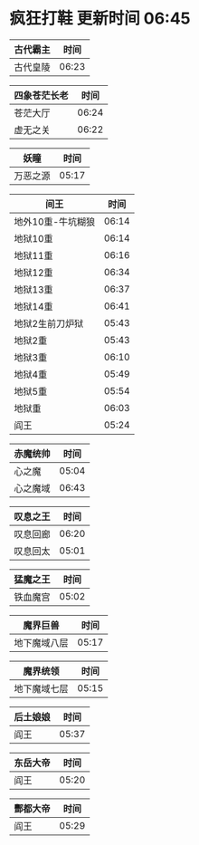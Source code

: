 # 疯狂打鞋 更新时间 06:45

| 古代霸主   | 时间    |
|--------|-------|
| 古代皇陵 | 06:23 |

| 四象苍茫长老   | 时间    |
|--------|-------|
| 苍茫大厅 | 06:24 |
| 虚无之关 | 06:22 |

| 妖瞳   | 时间    |
|--------|-------|
| 万恶之源 | 05:17 |

| 间王   | 时间    |
|--------|-------|
| 地外10重-牛坑糊狼 | 06:14 |
| 地狱10重 | 06:14 |
| 地狱11重 | 06:16 |
| 地狱12重 | 06:34 |
| 地狱13重 | 06:37 |
| 地狱14重 | 06:41 |
| 地狱2生前刀炉狱 | 05:43 |
| 地狱2重 | 05:43 |
| 地狱3重 | 06:10 |
| 地狱4重 | 05:49 |
| 地狱5重 | 05:54 |
| 地狱重 | 06:03 |
| 阎王 | 05:24 |

| 赤魔统帅   | 时间    |
|--------|-------|
| 心之魔 | 05:04 |
| 心之魔域 | 06:43 |

| 叹息之王   | 时间    |
|--------|-------|
| 叹息回廊 | 06:20 |
| 叹息回太 | 05:01 |

| 猛魔之王   | 时间    |
|--------|-------|
| 铁血魔宫 | 05:02 |

| 魔界巨兽   | 时间    |
|--------|-------|
| 地下魔域八层 | 05:17 |

| 魔界统领   | 时间    |
|--------|-------|
| 地下魔域七层 | 05:15 |

| 后土娘娘   | 时间    |
|--------|-------|
| 阎王 | 05:37 |

| 东岳大帝   | 时间    |
|--------|-------|
| 阎王 | 05:20 |

| 酆都大帝   | 时间    |
|--------|-------|
| 阎王 | 05:29 |